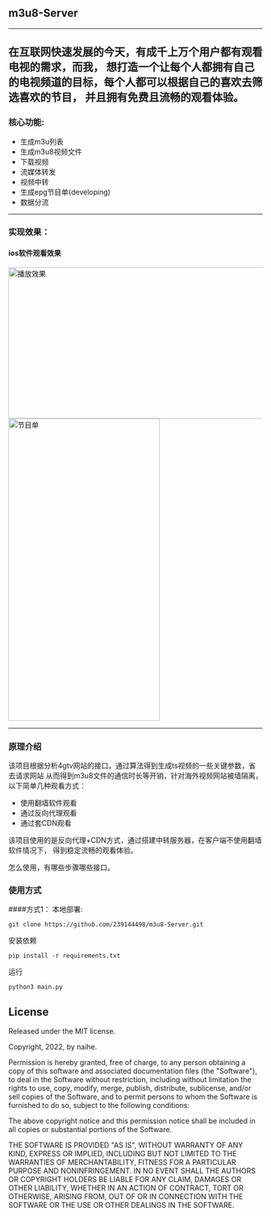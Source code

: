 ## m3u8-Server
-------------
在互联网快速发展的今天，有成千上万个用户都有观看电视的需求，而我，
想打造一个让每个人都拥有自己的电视频道的目标，每个人都可以根据自己的喜欢去筛选喜欢的节目，
并且拥有免费且流畅的观看体验。
---
### 核心功能:  
- 生成m3u列表
- 生成m3u8视频文件
- 下载视频
- 流媒体转发
- 视频中转
- 生成epg节目单(developing)
- 数据分流
---
### 实现效果：
#### ios软件观看效果

<img height="300" src="https://github.com/239144498/m3u8-Streaming-Server/blob/gh-pages/image/a1.png?raw=true" title="播放效果" width="600"/>

<img height="600" src="https://github.com/239144498/m3u8-Streaming-Server/blob/gh-pages/image/a2.jpg?raw=true" title="节目单" width="300"/>

---

### 原理介绍
该项目根据分析4gtv网站的接口，通过算法得到生成ts视频的一些关键参数，省去请求网站
从而得到m3u8文件的通信时长等开销，针对海外视频网站被墙隔离，以下简单几种观看方式：
- 使用翻墙软件观看
- 通过反向代理观看
- 通过套CDN观看

该项目使用的是反向代理+CDN方式，通过搭建中转服务器，在客户端不使用翻墙软件情况下，
得到稳定流畅的观看体验。

怎么使用，有哪些步骤哪些接口。

### 使用方式
####方式1：
本地部署:  
``` code
git clone https://github.com/239144498/m3u8-Server.git
```
安装依赖
``` code
pip install -r requirements.txt
```
运行
``` code
python3 main.py
```

## License
Released under the MIT license.

Copyright, 2022, by naihe.

Permission is hereby granted, free of charge, to any person obtaining a copy of this software and associated documentation files (the "Software"), to deal in the Software without restriction, including without limitation the rights to use, copy, modify, merge, publish, distribute, sublicense, and/or sell copies of the Software, and to permit persons to whom the Software is furnished to do so, subject to the following conditions:

The above copyright notice and this permission notice shall be included in all copies or substantial portions of the Software.

THE SOFTWARE IS PROVIDED "AS IS", WITHOUT WARRANTY OF ANY KIND, EXPRESS OR IMPLIED, INCLUDING BUT NOT LIMITED TO THE WARRANTIES OF MERCHANTABILITY, FITNESS FOR A PARTICULAR PURPOSE AND NONINFRINGEMENT. IN NO EVENT SHALL THE AUTHORS OR COPYRIGHT HOLDERS BE LIABLE FOR ANY CLAIM, DAMAGES OR OTHER LIABILITY, WHETHER IN AN ACTION OF CONTRACT, TORT OR OTHERWISE, ARISING FROM, OUT OF OR IN CONNECTION WITH THE SOFTWARE OR THE USE OR OTHER DEALINGS IN THE SOFTWARE.

